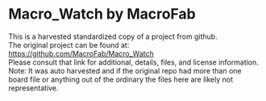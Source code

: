 
# Macro_Watch by MacroFab  
This is a harvested standardized copy of a project from github.  
The original project can be found at:  
https://github.com/MacroFab/Macro_Watch  
Please consult that link for additional, details, files, and license information.  
Note: It was auto harvested and if the original repo had more than one board file or anything out of the ordinary the files here are likely not representative.  
    